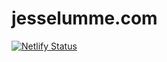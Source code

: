 # jesselumme.com

[![Netlify Status](https://api.netlify.com/api/v1/badges/ffe6c095-da23-4220-88e0-a1f0dfb6555f/deploy-status)](https://app.netlify.com/sites/silly-newton-7d1afd/deploys)
